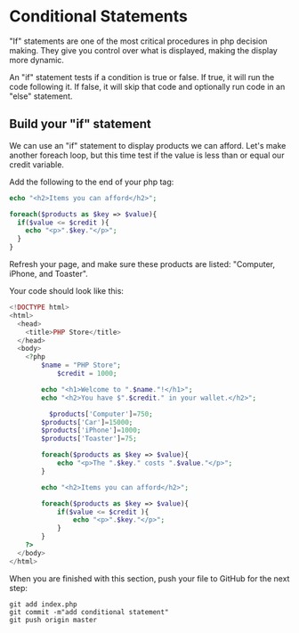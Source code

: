 # Conditional Statements

"If" statements are one of the most critical procedures in php decision making. They give you control over what is displayed, making the display more dynamic.

An "if" statement tests if a condition is true or false. If true, it will run the code following it. If false, it will skip that code and optionally run code in an "else" statement.

## Build your "if" statement

We can use an "if" statement to display products we can afford. Let's make another foreach loop, but this time test if the value is less than or equal our credit variable.

Add the following to the end of your php tag:

```php
echo "<h2>Items you can afford</h2>";

foreach($products as $key => $value){
  if($value <= $credit ){
  	echo "<p>".$key."</p>"; 
  }
}
```

Refresh your page, and make sure these products are listed: "Computer, iPhone, and Toaster".

Your code should look like this:

```php
<!DOCTYPE html>
<html>
  <head>
    <title>PHP Store</title>
  </head>
  <body>
    <?php
	    $name = "PHP Store";
			$credit = 1000; 

	    echo "<h1>Welcome to ".$name."!</h1>";
	    echo "<h2>You have $".$credit." in your wallet.</h2>";

		  $products['Computer']=750;
	    $products['Car']=15000;
	    $products['iPhone']=1000;
	    $products['Toaster']=75;

	    foreach($products as $key => $value){
		    echo "<p>The ".$key." costs ".$value."</p>";
	    }

	    echo "<h2>Items you can afford</h2>";

	    foreach($products as $key => $value){
		    if($value <= $credit ){
		    	echo "<p>".$key."</p>"; 
		    }
	    }
    ?>
  </body>
</html>
```

When you are finished with this section, push your file to GitHub for the next step:

```
git add index.php
git commit -m"add conditional statement"
git push origin master
```
